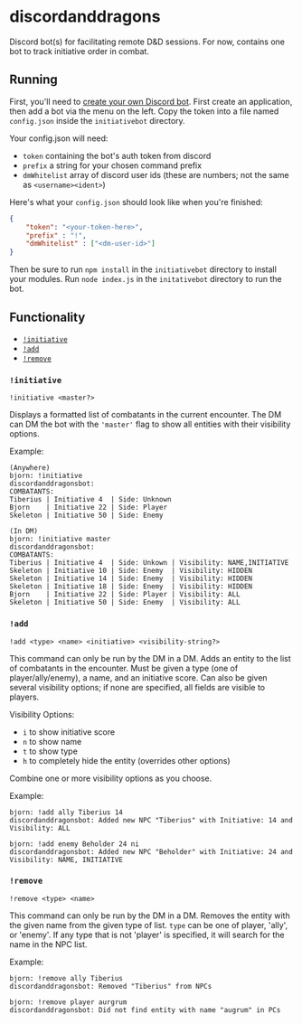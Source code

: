 # discordanddragons
Discord bot(s) for facilitating remote D&amp;D sessions. For now, contains one bot to track initiative order in combat.

## Running

First, you'll need to [create your own Discord bot](https://discordapp.com/developers/applications/). First create an application,
then add a bot via the menu on the left. Copy the token into a file named `config.json` inside the `initiativebot` directory.

Your config.json will need:
- `token` containing the bot's auth token from discord
- `prefix` a string for your chosen command prefix
- `dmWhitelist` array of discord user ids (these are numbers; not the same as `<username><ident>`)

Here's what your `config.json` should look like when you're finished:

```JSON
{
    "token": "<your-token-here>",
    "prefix" : "!",
    "dmWhitelist" : ["<dm-user-id>"]
}
```

Then be sure to run `npm install` in the `initiativebot` directory to install your modules. Run `node index.js` in the `initativebot` directory to run the bot.

## Functionality

- [`!initiative`](#initiative)
- [`!add`](#add)
- [`!remove`](#remove)

### `!initiative`

```
!initiative <master?>
```

Displays a formatted list of combatants in the current encounter. The DM can DM the bot with the `'master'` flag to show all entities with their visibility options.

Example: 

```
(Anywhere)
bjorn: !initiative
discordanddragonsbot:
COMBATANTS:
Tiberius | Initiative 4  | Side: Unknown
Bjorn    | Initiative 22 | Side: Player
Skeleton | Initiative 50 | Side: Enemy

(In DM)
bjorn: !initiative master
discordanddragonsbot: 
COMBATANTS:
Tiberius | Initiative 4  | Side: Unkown | Visibility: NAME,INITIATIVE
Skeleton | Initiative 10 | Side: Enemy  | Visibility: HIDDEN
Skeleton | Initiative 14 | Side: Enemy  | Visibility: HIDDEN
Skeleton | Initiative 18 | Side: Enemy  | Visibility: HIDDEN
Bjorn    | Initiative 22 | Side: Player | Visibility: ALL
Skeleton | Initiative 50 | Side: Enemy  | Visibility: ALL

```

### `!add`

```
!add <type> <name> <initiative> <visibility-string?>
```
This command can only be run by the DM in a DM. Adds an entity to the list of combatants in the encounter. Must be given a type (one of player/ally/enemy), a name, and an initiative score. Can also be given several visibility options; if none are specified, all fields are visible to players.

Visibility Options:
- `i` to show initiative score
- `n` to show name
- `t` to show type
- `h` to completely hide the entity (overrides other options)

Combine one or more visibility options as you choose.

Example: 

```
bjorn: !add ally Tiberius 14
discordanddragonsbot: Added new NPC "Tiberius" with Initiative: 14 and Visibility: ALL

bjorn: !add enemy Beholder 24 ni
discordanddragonsbot: Added new NPC "Beholder" with Initiative: 24 and Visibility: NAME, INITIATIVE
```

### `!remove`

```
!remove <type> <name>
```
This command can only be run by the DM in a DM. Removes the entity with the given name from the given type of list. `type` can be one of player, 'ally', or 'enemy'. If any type that is not 'player' is specified, it will search for the name in the NPC list.

Example: 

```
bjorn: !remove ally Tiberius
discordanddragonsbot: Removed "Tiberius" from NPCs

bjorn: !remove player aurgrum
discordanddragonsbot: Did not find entity with name "augrum" in PCs
```
